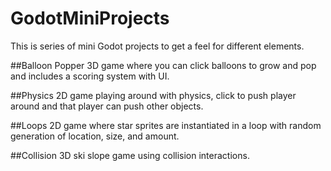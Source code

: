 # GodotMiniProjects
This is series of mini Godot projects to get a feel for different elements.

##Balloon Popper
3D game where you can click balloons to grow and pop and includes a scoring system with UI.

##Physics
2D game playing around with physics, click to push player around and that player can push other objects.

##Loops
2D game where star sprites are instantiated in a loop with random generation of location, size, and amount.

##Collision
3D ski slope game using collision interactions.
